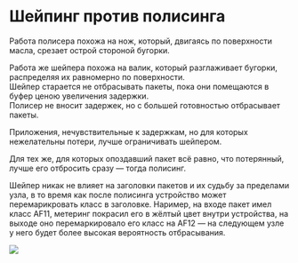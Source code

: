 # Шейпинг против полисинга

Работа полисера похожа на нож, который, двигаясь по поверхности масла, срезает острой стороной бугорки.

Работа же шейпера похожа на валик, который разглаживает бугорки, распределяя их равномерно по поверхности.  
Шейпер старается не отбрасывать пакеты, пока они помещаются в буфер ценою увеличения задержки.  
Полисер не вносит задержек, но с большей готовностью отбрасывает пакеты.

Приложения, нечувствительные к задержкам, но для которых нежелательны потери, лучше ограничивать шейпером.

Для тех же, для которых опоздавший пакет всё равно, что потерянный, лучше его отбросить сразу — тогда полисинг.

Шейпер никак не влияет на заголовки пакетов и их судьбу за пределами узла, в то время как после полисинга устройство может перемарикровать класс в заголовке. Наример, на входе пакет имел класс AF11, метеринг покрасил его в жёлтый цвет внутри устройства, на выходе оно перемаркировало его класс на AF12 — на следующем узле у него будет более высокая вероятность отбрасывания.

![](../../.gitbook/assets/image.png)

